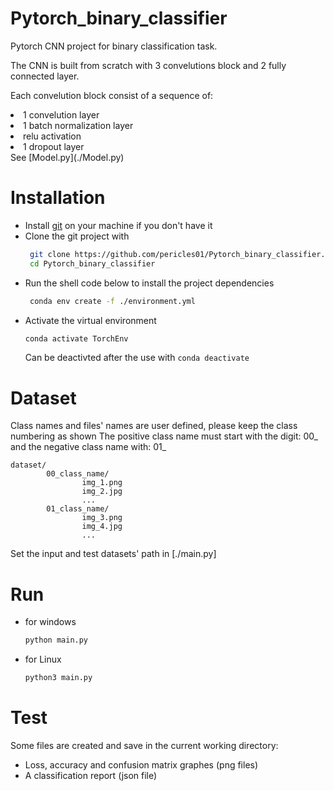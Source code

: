 # Pytorch_binary_classifier

<p> Pytorch CNN project for binary classification task. </p>
<p> The CNN is built from scratch with 3 convelutions block and 2 fully connected layer. <p>
Each convelution block consist of a sequence of:
<li> 1 convelution layer </li>
<li> 1 batch normalization layer </li>
<li> relu activation </li>
<li> 1 dropout layer </li>
See [Model.py](./Model.py)

# Installation
- Install [git](https://git-scm.com/book/en/v2/Getting-Started-Installing-Git) on your machine if you don't have it
- Clone the git project with 
  ```bash 
   git clone https://github.com/pericles01/Pytorch_binary_classifier.git
   cd Pytorch_binary_classifier
  ```
- Run the shell code below to install the project dependencies
  ```bash
   conda env create -f ./environment.yml
  ```
- Activate the virtual environment
    ```bash
    conda activate TorchEnv
    ```
    Can be deactivted after the use with ``conda deactivate``
# Dataset
Class names and files' names are user defined, please keep the class numbering as shown
The positive class name must start with the digit: 00_ and the negative class name with: 01_
```
dataset/
        00_class_name/
                img_1.png
                img_2.jpg
                ...
        01_class_name/
                img_3.png
                img_4.jpg
                ...
```
Set the input and test datasets' path in [./main.py]
# Run
- for windows
    ```bash
    python main.py
    ```
- for Linux
    ```bash
    python3 main.py
    ```
# Test
Some files are created and save in the current working directory:
- Loss, accuracy and confusion matrix graphes (png files)
- A classification report (json file) 